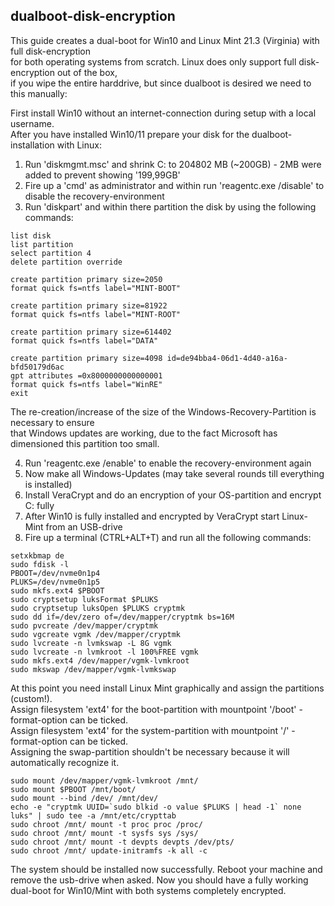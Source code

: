 ## dualboot-disk-encryption

This guide creates a dual-boot for Win10 and Linux Mint 21.3 (Virginia) with full disk-encryption  
for both operating systems from scratch. Linux does only support full disk-encryption out of the box,  
if you wipe the entire harddrive, but since dualboot is desired we need to this manually:

First install Win10 without an internet-connection during setup with a local username.  
After you have installed Win10/11 prepare your disk for the dualboot-installation with Linux:

  1. Run 'diskmgmt.msc' and shrink C: to 204802 MB (~200GB) - 2MB were added to prevent showing '199,99GB'  
  2. Fire up a 'cmd' as administrator and within run 'reagentc.exe /disable' to disable the recovery-environment  
  3. Run 'diskpart' and within there partition the disk by using the following commands:
        
    list disk
    list partition
    select partition 4
    delete partition override
    
    create partition primary size=2050
    format quick fs=ntfs label="MINT-BOOT"
    
    create partition primary size=81922
    format quick fs=ntfs label="MINT-ROOT"

    create partition primary size=614402
    format quick fs=ntfs label="DATA"
    
    create partition primary size=4098 id=de94bba4-06d1-4d40-a16a-bfd50179d6ac
    gpt attributes =0x8000000000000001
    format quick fs=ntfs label="WinRE"
    exit

The re-creation/increase of the size of the Windows-Recovery-Partition is necessary to ensure  
that Windows updates are working, due to the fact Microsoft has dimensioned this partition too small.

  4. Run 'reagentc.exe /enable' to enable the recovery-environment again
  5. Now make all Windows-Updates (may take several rounds till everything is installed)
  6. Install VeraCrypt and do an encryption of your OS-partition and encrypt C: fully
  7. After Win10 is fully installed and encrypted by VeraCrypt start Linux-Mint from an USB-drive
  8. Fire up a terminal (CTRL+ALT+T) and run all the following commands:

    setxkbmap de
    sudo fdisk -l
    PBOOT=/dev/nvme0n1p4
    PLUKS=/dev/nvme0n1p5
    sudo mkfs.ext4 $PBOOT
    sudo cryptsetup luksFormat $PLUKS
    sudo cryptsetup luksOpen $PLUKS cryptmk
    sudo dd if=/dev/zero of=/dev/mapper/cryptmk bs=16M
    sudo pvcreate /dev/mapper/cryptmk
    sudo vgcreate vgmk /dev/mapper/cryptmk
    sudo lvcreate -n lvmkswap -L 8G vgmk
    sudo lvcreate -n lvmkroot -l 100%FREE vgmk
    sudo mkfs.ext4 /dev/mapper/vgmk-lvmkroot
    sudo mkswap /dev/mapper/vgmk-lvmkswap

At this point you need install Linux Mint graphically and assign the partitions (custom!).  
Assign filesystem 'ext4' for the boot-partition with mountpoint '/boot' - format-option can be ticked.  
Assign filesystem 'ext4' for the system-partition with mountpoint '/' - format-option can be ticked.  
Assigning the swap-partition shouldn't be necessary because it will automatically recognize it.  

    sudo mount /dev/mapper/vgmk-lvmkroot /mnt/
    sudo mount $PBOOT /mnt/boot/
    sudo mount --bind /dev/ /mnt/dev/
    echo -e "cryptmk UUID=`sudo blkid -o value $PLUKS | head -1` none luks" | sudo tee -a /mnt/etc/crypttab
    sudo chroot /mnt/ mount -t proc proc /proc/
    sudo chroot /mnt/ mount -t sysfs sys /sys/
    sudo chroot /mnt/ mount -t devpts devpts /dev/pts/
    sudo chroot /mnt/ update-initramfs -k all -c

The system should be installed now successfully. Reboot your machine and remove the usb-drive when asked.
Now you should have a fully working dual-boot for Win10/Mint with both systems completely encrypted.
